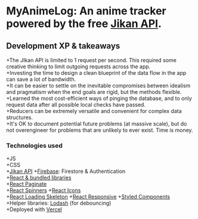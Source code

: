 # MyAnimeLog: An anime tracker powered by the free [Jikan API](https://jikan.moe/).  

## Development XP & takeaways  

+The JIkan API is limited to 1 request per second. This required some creative thinking to limit outgoing requests across the app.  
+Investing the time to design a clean blueprint of the data flow in the app can save a lot of bandwidth.   
+It can be easier to settle on the inevitable compromises between idealism and pragmatism when the end goals are rigid, but the methods flexible.     
+Learned the most cost-efficient ways of pinging the database, and to only request data after all possible local checks have passed.   
+Reducers can be extremely versatile and convenient for complex data structures.  
+It's OK to document potential future problems (at massive scale), but do not overengineer for problems that are unlikely to ever exist. Time is money.  

### Technologies used    

+JS  
+CSS  
+[Jikan API](https://jikan.moe/)
+[Firebase](https://firebase.google.com/): Firestore & Authentication   
+[React & bundled libraries](https://reactjs.org/)  
+[React Paginate](https://www.npmjs.com/package/react-paginate)  
+[React Spinners](https://www.davidhu.io/react-spinners/)
+[React Icons](https://react-icons.github.io/react-icons/)  
+[React Loading Skeleton](https://www.npmjs.com/package/react-loading-skeleton)
+[React Responsive](https://www.npmjs.com/package/react-responsive)
+[Styled Components](https://styled-components.com/)    
+Helper libraries: [Lodash](https://lodash.com/ "Lodash") (for debouncing)  
+Deployed with [Vercel](https://vercel.com)
